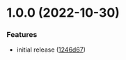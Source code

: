 # 1.0.0 (2022-10-30)


### Features

* initial release ([1246d67](https://github.com/bhaktijkoli/react-native-prod-test/commit/1246d67a27ca65e2cad08af93e877e9913960aca))
